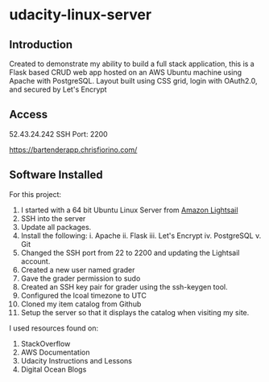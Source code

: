# udacity-linux-server

## Introduction

Created to demonstrate my ability to build a full stack application, this is a Flask based CRUD web app hosted on an AWS Ubuntu machine using Apache with PostgreSQL. Layout built using CSS grid, login with OAuth2.0, and secured by Let's Encrypt

## Access

52.43.24.242 SSH Port: 2200

https://bartenderapp.chrisfiorino.com/

## Software Installed

For this project:
  1. I started with a 64 bit Ubuntu Linux Server from [Amazon Lightsail](https://lightsail.aws.amazon.com/)
  2. SSH into the server
  3. Update all packages. 
  4. Install the following:
    i. Apache
    ii. Flask
    iii. Let's Encrypt
    iv. PostgreSQL 
    v. Git
  5. Changed the SSH port from 22 to 2200 and updating the Lightsail account. 
  6. Created a new user named grader
  7. Gave the grader permission to sudo
  8. Created an SSH key pair for grader using the ssh-keygen tool.
  9. Configured the lcoal timezone to UTC
  10. Cloned my item catalog from Github
  11. Setup the server so that it displays the catalog when visiting my site.
  
I used resources found on:
  1. StackOverflow
  2. AWS Documentation
  3. Udacity Instructions and Lessons
  4. Digital Ocean Blogs
